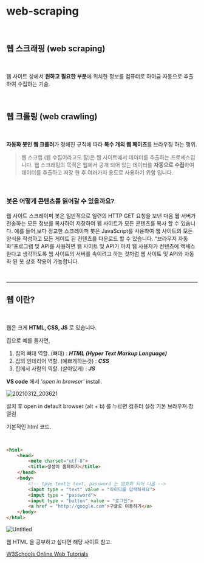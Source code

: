 # web-scraping

<br/>

## 웹 스크래핑 (web scraping)

<br/>


 웹 사이트 상에서 **원하고 필요한 부분**에 위치한 정보를 컴퓨터로 하여금 자동으로 추출하여 수집하는 기술.
 
 <br/>
 
## 웹 크롤링 (web crawling)

<br/>

 **자동화 봇인 웹 크롤러**가 정해진 규칙에 따라 **복수 개의 웹 페이즈**를 브라우징 하는 행위.

> 웹 스크랩 (웹 수집이라고도 함)은 웹 사이트에서 데이터를 추출하는 프로세스입니다. 웹 스크래핑의 목적은 웹에서 공개 되어 있는 데이터를
**자동으로 수집**하여 데이터를 추출하고 저장 한 후 여러가지 용도로 사용하기 위함 입니다.

<br/>

### **봇은 어떻게 콘텐츠를 읽어갈 수 있을까요?**

웹 사이트 스크레이퍼 봇은 일반적으로 일련의 HTTP GET 요청을 보낸 다음 웹 서버가 전송하는 모든 정보를 복사하여 저장하여 웹 사이트가 모든 콘텐츠를 복사 할 수 있습니다.
예를 들어,보다 정교한 스크레이퍼 봇은 JavaScript를 사용하여 웹 사이트의 모든 양식을 작성하고 모든 게이트 된 컨텐츠를 다운로드 할 수 있습니다.
“브라우저 자동화”프로그램 및 API를 사용하면 웹 사이트 및 API가 마치 웹 사용자가 컨텐츠에 액세스한다고 생각하도록 
웹 사이트의 서버를 속이려고 하는 것처럼 웹 사이트 및 API와 자동화 된 봇 상호 작용이 가능합니다.

<br/>

---

## 웹 이란?

<br/>

웹은 크게 **HTML, CSS, JS** 로 있습니다. 

집으로 예를 들자면,

1. 집의 뼈대 역할. (뼈대)  : ***HTML (Hyper Text Markup Language)***
2. 집의 인테리어 역할. (예쁘게하는것)  : ***CSS***
3. 집에서 사람의 역할. (살아있게) :  ***JS***

**VS code** 에서 *'open in browser'* install.

![20210312_203621](https://user-images.githubusercontent.com/57824945/113467804-67046c80-9480-11eb-81f2-206106cad265.png)


설치 후 open in default browser (alt + b) 를 누르면 컴퓨터 설정 기본 브라우져 창 열림

기본적인 html 코드.

<br/>

```html
<html>
    <head>
        <mete charset="utf-8">
        <title>생생이 홈페이지</title>
    </head>
    <body>
        <!-- tpye text는 text, password 는 암호화 되어 나옴 -->
        <input type = "text" value = "아이디를 입력하세요"> 
        <input type = "password">
        <input type = "button" value = "로그인">
        <a href = "http://google.com">구글로 이동하기</a>
    </body>
</html>
```

  ![Untitled](https://user-images.githubusercontent.com/57824945/113468249-84d1d180-9480-11eb-8bdf-91989b829d3b.png)


웹 HTML 을 공부하고 싶다면 해당 사이트 참고.

[W3Schools Online Web Tutorials](https://www.w3schools.com/)
